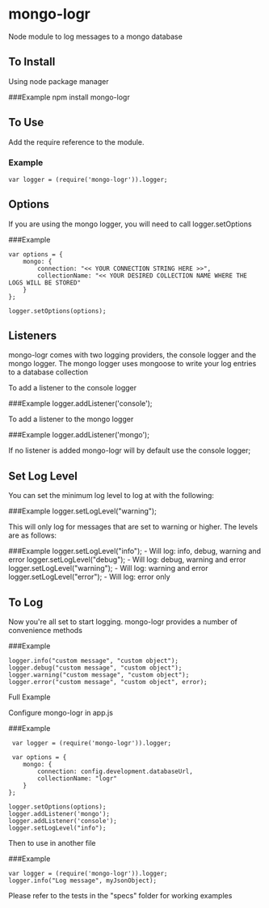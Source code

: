 mongo-logr
==========

Node module to log messages to a mongo database


To Install
----------

Using node package manager

###Example
    npm install mongo-logr


To Use
------

Add the require reference to the module.

### Example
    var logger = (require('mongo-logr')).logger;

Options
-------

If you are using the mongo logger, you will need to call logger.setOptions

###Example

    var options = {
        mongo: {
            connection: "<< YOUR CONNECTION STRING HERE >>",
            collectionName: "<< YOUR DESIRED COLLECTION NAME WHERE THE LOGS WILL BE STORED"
        }
    };

    logger.setOptions(options);


Listeners
---------

mongo-logr comes with two logging providers, the console logger and the mongo logger.  The mongo logger uses mongoose to write your log entries to a database collection

To add a listener to the console logger

###Example
    logger.addListener('console');

To add a listener to the mongo logger

###Example
    logger.addListener('mongo');


If no listener is added mongo-logr will by default use the console logger;


Set Log Level
-------------

You can set the minimum log level to log at with the following:

###Example
    logger.setLogLevel("warning");

This will only log for messages that are set to warning or higher.  The levels are as follows:

###Example
   logger.setLogLevel("info");      - Will log: info, debug, warning and error
   logger.setLogLevel("debug");     - Will log: debug, warning and error
   logger.setLogLevel("warning");   - Will log: warning and error
   logger.setLogLevel("error");     - Will log: error only

To Log
------

Now you're all set to start logging.  mongo-logr provides a number of convenience methods

###Example

    logger.info("custom message", "custom object");
    logger.debug("custom message", "custom object");
    logger.warning("custom message", "custom object");
    logger.error("custom message", "custom object", error);


Full Example

Configure mongo-logr in app.js

###Example

     var logger = (require('mongo-logr')).logger;
	 
	 var options = {
		mongo: {
			connection: config.development.databaseUrl,
			collectionName: "logr"
		}
	};

	logger.setOptions(options);
	logger.addListener('mongo');
	logger.addListener('console');
	logger.setLogLevel("info");


Then to use in another file

###Example 

	var logger = (require('mongo-logr')).logger;
	logger.info("Log message", myJsonObject);

	


Please refer to the tests in the "specs" folder for working examples